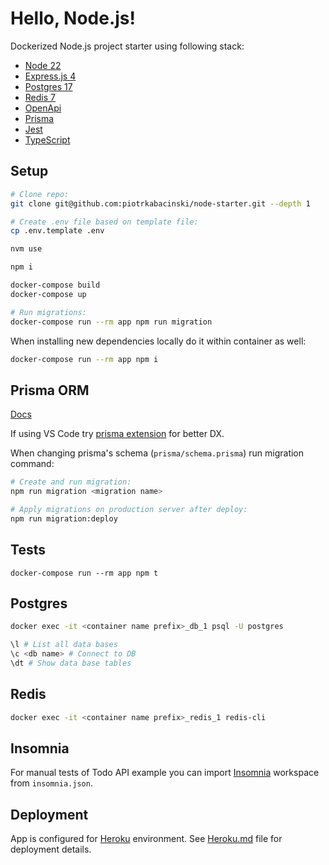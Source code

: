 # Hello, Node.js!

Dockerized Node.js project starter using following stack:

- [Node 22](https://nodejs.org/en)
- [Express.js 4](https://expressjs.com/)
- [Postgres 17](https://www.postgresql.org/)
- [Redis 7](https://redis.io/)
- [OpenApi](https://www.openapis.org/)
- [Prisma](https://www.prisma.io/)
- [Jest](https://jestjs.io/)
- [TypeScript](https://www.typescriptlang.org/)

## Setup

```Bash
# Clone repo:
git clone git@github.com:piotrkabacinski/node-starter.git --depth 1

# Create .env file based on template file:
cp .env.template .env

nvm use

npm i

docker-compose build
docker-compose up

# Run migrations:
docker-compose run --rm app npm run migration
```

When installing new dependencies locally do it within container as well:

```sh
docker-compose run --rm app npm i
```

## Prisma ORM

[Docs](https://www.prisma.io/docs/)

If using VS Code try [prisma extension](https://marketplace.visualstudio.com/items?itemName=Prisma.prisma) for better DX.

When changing prisma's schema (`prisma/schema.prisma`) run migration command:

```sh
# Create and run migration:
npm run migration <migration name>

# Apply migrations on production server after deploy:
npm run migration:deploy
```

## Tests

```
docker-compose run --rm app npm t
```

## Postgres

```Bash
docker exec -it <container name prefix>_db_1 psql -U postgres

\l # List all data bases
\c <db name> # Connect to DB
\dt # Show data base tables
```

## Redis

```Bash
docker exec -it <container name prefix>_redis_1 redis-cli
```

## Insomnia

For manual tests of Todo API example you can import [Insomnia](https://insomnia.rest/) workspace from `insomnia.json`.

## Deployment

App is configured for [Heroku](https://www.heroku.com/) environment. See [Heroku.md](Heroku.md) file for deployment details.
